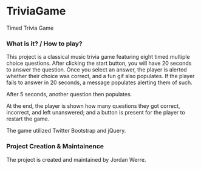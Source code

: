 # TriviaGame
Timed Trivia Game

### What is it? / How to play?
This project is a classical music trivia game featuring eight timed multiple choice questions. After clicking the start button, you will have 20 seconds to answer the question. Once you select an answer, the player is alerted whether their choice was correct, and a fun gif also populates. If the player fails to answer in 20 seconds, a message populates alerting them of such.

After 5 seconds, another question then populates.

At the end, the player is shown how many questions they got correct, incorrect, and left unanswered; and a button is present for the player to restart the game.

The game utilized Twitter Bootstrap and jQuery.

### Project Creation & Maintainence
The project is created and maintained by Jordan Werre.
